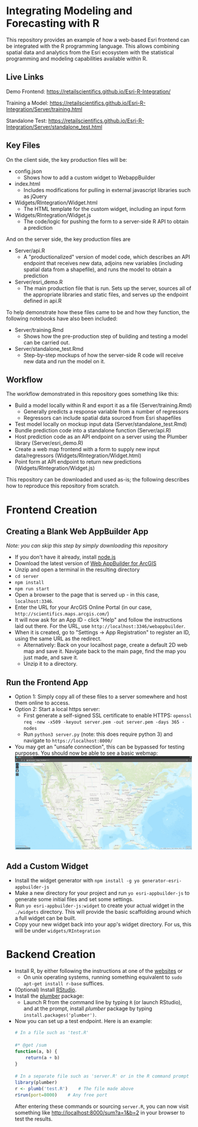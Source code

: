 # Integrating Modeling and Forecasting with R

This repository provides an example of how a web-based Esri frontend can be integrated with the R programming language. This allows combining spatial data and analytics from the Esri ecosystem with the statistical programming and modeling capabilities available within R.

## Live Links
Demo Frontend: https://retailscientifics.github.io/Esri-R-Integration/

Training a Model: https://retailscientifics.github.io/Esri-R-Integration/Server/training.html

Standalone Test: https://retailscientifics.github.io/Esri-R-Integration/Server/standalone_test.html

## Key Files
On the client side, the key production files will be:
- config.json
	- Shows how to add a custom widget to WebappBuilder
- index.html
	- Includes modifications for pulling in external javascript libraries such as jQuery
- Widgets/RIntegration/Widget.html
	- The HTML template for the custom widget, including an input form
- Widgets/RIntegration/Widget.js
	- The code/logic for pushing the form to a server-side R API to obtain a prediction

And on the server side, the key production files are
- Server/api.R
	- A "productionalized" version of model code, which describes an API endpoint that receives new data, adjoins new variables (including spatial data from a shapefile), and runs the model to obtain a prediction
- Server/esri_demo.R
	- The main production file that is run. Sets up the server, sources all of the appropriate libraries and static files, and serves up the endpoint defined in api.R


To help demonstrate how these files came to be and how they function, the following notebooks have also been included:
- Server/training.Rmd
	- Shows how the pre-production step of building and testing a model can be carried out.
- Server/standalone_test.Rmd
	- Step-by-step mockups of how the server-side R code will receive new data and run the model on it.

## Workflow
The workflow demonstrated in this repository goes something like this:

- Build a model locally within R and export it as a file (Server/training.Rmd)
	- Generally predicts a response variable from a number of regressors
	- Regressors can include spatial data sourced from Esri shapefiles
- Test model locally on mockup input data (Server/standalone_test.Rmd)
- Bundle prediction code into a standalone function (Server/api.R)
- Host prediction code as an API endpoint on a server using the Plumber library (Server/esri_demo.R)
- Create a web map frontend with a form to supply new input data/regressors (Widgets/RIntegration/Widget.html)
- Point form at API endpoint to return new predictions (Widgets/RIntegration/Widget.js)


This repository can be downloaded and used as-is; the following describes how to reproduce this repository from scratch.

# Frontend Creation

## Creating a Blank Web AppBuilder App
*Note: you can skip this step by simply downloading this repository*
- If you don't have it already, install [node.js](https://nodejs.org/en/download/)
- Download the latest version of [Web AppBuilder for ArcGIS](https://developers.arcgis.com/web-appbuilder/)
- Unzip and open a terminal in the resulting directory
- `cd server`
- `npm install`
- `npm run start`
- Open a browser to the page that is served up - in this case, `localhost:3346`.
- Enter the URL for your ArcGIS Online Portal (in our case, `http://scientifics.maps.arcgis.com/`)
- It will now ask for an App ID - click "Help" and follow the instructions laid out there. For the URL, use `http://localhost:3346/webappbuilder`.
- When it is created, go to "Settings -> App Registration" to register an ID, using the same URL as the redirect.
	- Alternatively: Back on your localhost page, create a default 2D web map and save it. Navigate back to the main page, find the map you just made, and save it.
	- Unzip it to a directory.

## Run the Frontend App
- Option 1: Simply copy all of these files to a server somewhere and host them online to access.
- Option 2: Start a local https server:
	- First generate a self-signed SSL certificate to enable HTTPS:
	`openssl req -new -x509 -keyout server.pem -out server.pem -days 365 -nodes`
	- Run `python3 server.py` (note: this does require python 3) and navigate to `https://localhost:8000/`
- You may get an "unsafe connection", this can be bypassed for testing purposes. You should now be able to see a basic webmap: ![basic](images/2018/07/basic.png)

## Add a Custom Widget
- Install the widget generator with `npm install -g yo generator-esri-appbuilder-js`
- Make a new directory for your project and run `yo esri-appbuilder-js` to generate some initial files and set some settings.
- Run `yo esri-appbuilder-js:widget` to create your actual widget in the `./widgets` directory. This will provide the basic scaffolding around which a full widget can be built.
- Copy your new widget back into your app's widget directory. For us, this will be under `widgets/RIntegration`

# Backend Creation

- Install R, by either following the instructions at one of the [websites](https://cran.r-project.org/) or
	- On unix operating systems, running something equivalent to `sudo apt-get install r-base` suffices.
- (Optional) Install [RStudio](https://www.rstudio.com/products/rstudio/download/).
- Install the [plumber](https://www.rplumber.io/) package:
	- Launch R from the command line by typing `R` (or launch RStudio), and at the prompt, install  *plumber* package by typing `install.packages('plumber')`.
- Now you can set up a test endpoint. Here is an example:
	```R
	# In a file such as 'test.R'

	#* @get /sum
	function(a, b) {
		return(a + b)
	}

	# In a separate file such as 'server.R' or in the R command prompt
	library(plumber)
	r <- plumb('test.R') 	# The file made above
	r$run(port=8000) 	# Any free port
	```
	After entering these commands or sourcing `server.R`, you can now visit something like [http://localhost:8000/sum?a=1&b=2](http://localhost:8000/sum?a=1&b=2) in your browser to test the results.
